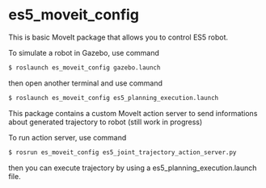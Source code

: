 # es5_moveit_config
This is basic MoveIt package that allows you to control ES5 robot.

To simulate a robot in Gazebo, use command
```bash
$ roslaunch es_moveit_config gazebo.launch
```
then open another terminal and use command 
```bash
$ roslaunch es_moveit_config es5_planning_execution.launch
```
This package contains a custom MoveIt action server to send informations about generated trajectory to robot
(still work in progress)

To run action server, use command
```bash
$ rosrun es_moveit_config es5_joint_trajectory_action_server.py
```
then you can execute trajectory by using a es5_planning_execution.launch file.
